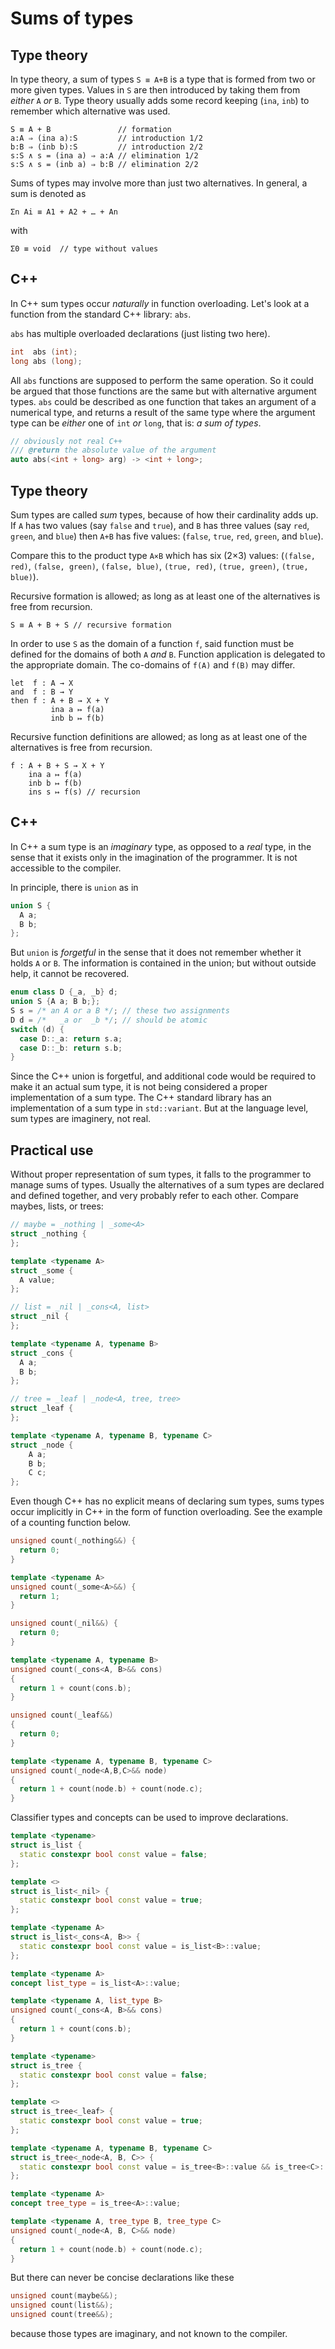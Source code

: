 # Sums of types

## Type theory

In type theory, a sum of types `S ≡ A+B` is a type that is formed from
two or more given types. Values in `S` are then introduced by taking
them from _either_ `A` _or_ `B`. Type theory usually adds some record
keeping (`ina`, `inb`) to remember which alternative was used.

```
S ≡ A + B               // formation
a:A ⇒ (ina a):S         // introduction 1/2
b:B ⇒ (inb b):S         // introduction 2/2
s:S ∧ s = (ina a) ⇒ a:A // elimination 1/2
s:S ∧ s = (inb a) ⇒ b:B // elimination 2/2
```

Sums of types may involve more than just two alternatives. In general,
a sum is denoted as

```
Σn Ai ≡ A1 + A2 + … + An
```

with

```
Σ0 ≡ void  // type without values
```

## C++

In C++ sum types occur _naturally_ in function overloading. Let's look
at a function from the standard C++ library: `abs`.

`abs` has multiple overloaded declarations (just listing two here).

```c++
int  abs (int);
long abs (long);
```

All `abs` functions are supposed to perform the same operation. So it
could be argued that those functions are the same but with alternative
argument types. `abs` could be described as one function that takes an
argument of a numerical type, and returns a result of the same type
where the argument type can be _either_ one of `int` _or_ `long`, that
is: _a sum of types_.

```c++
// obviously not real C++
/// @return the absolute value of the argument
auto abs(<int + long> arg) -> <int + long>;
```

## Type theory

Sum types are called _sum_ types, because of how their cardinality
adds up. If `A` has two values (say `false` and `true`), and `B` has three values
(say `red`, `green`, and `blue`) then `A+B` has five values: (`false`,
`true`, `red`, `green`, and `blue`).

Compare this to the product type `A×B` which has six (2×3) values:
(`(false, red)`, `(false, green)`, `(false, blue)`, `(true, red)`,
`(true, green)`, `(true, blue)`).

Recursive formation is allowed; as long as at least one of the
alternatives is free from recursion.

```
S ≡ A + B + S // recursive formation
```

In order to use `S` as the domain of a function `f`, said function
must be defined for the domains of both `A` _and_ `B`. Function
application is delegated to the appropriate domain. The co-domains of
`f(A)` and `f(B)` may differ.

```
let  f : A → X
and  f : B → Y
then f : A + B → X + Y
         ina a ↦ f(a)
         inb b ↦ f(b)
```

Recursive function definitions are allowed; as long as at least
one of the alternatives is free from recursion.

```
f : A + B + S → X + Y
    ina a ↦ f(a)
    inb b ↦ f(b)
    ins s ↦ f(s) // recursion
```

## C++

In C++ a sum type is an _imaginary_ type, as opposed to a _real_ type,
in the sense that it exists only in the imagination of the programmer.
It is not accessible to the compiler.

In principle, there is `union` as in

```c++
union S {
  A a;
  B b;
};
```

But `union` is _forgetful_ in the sense that it does not remember whether
it holds `A` or `B`. The information is contained in the union; but
without outside help, it cannot be recovered.

```c++
enum class D {_a, _b} d;
union S {A a; B b;};
S s = /* an A or a B */; // these two assignments
D d = /*   _a or  _b */; // should be atomic
switch (d) {
  case D::_a: return s.a;
  case D::_b: return s.b;
}
```

Since the C++ union is forgetful, and additional code would be
required to make it an actual sum type, it is not being considered a
proper implementation of a sum type. The C++ standard library has an
implementation of a sum type in `std::variant`.  But at the language
level, sum types are imaginery, not real.

## Practical use

Without proper representation of sum types, it falls to the programmer
to manage sums of types. Usually the alternatives of a sum types are
declared and defined together, and very probably refer to each
other. Compare maybes, lists, or trees:

```c++
// maybe = _nothing | _some<A>
struct _nothing {
};

template <typename A>
struct _some {
  A value;
};
```

```c++
// list = _nil | _cons<A, list>
struct _nil {
};

template <typename A, typename B>
struct _cons {
  A a;
  B b;
};
```

```c++
// tree = _leaf | _node<A, tree, tree>
struct _leaf {
};

template <typename A, typename B, typename C>
struct _node {
    A a;
    B b;
    C c;
};
```

Even though C++ has no explicit means of declaring sum types, sums
types occur implicitly in C++ in the form of function overloading. See
the example of a counting function below.

```c++
unsigned count(_nothing&&) {
  return 0;
}

template <typename A>
unsigned count(_some<A>&&) {
  return 1;
}
```

```c++
unsigned count(_nil&&) {
  return 0;
}

template <typename A, typename B>
unsigned count(_cons<A, B>&& cons)
{
  return 1 + count(cons.b);
}
```

```c++
unsigned count(_leaf&&)
{
  return 0;
}

template <typename A, typename B, typename C>
unsigned count(_node<A,B,C>&& node)
{
  return 1 + count(node.b) + count(node.c);
}
```

Classifier types and concepts can be used to improve declarations.

```c++
template <typename>
struct is_list {
  static constexpr bool const value = false;
};

template <>
struct is_list<_nil> {
  static constexpr bool const value = true;
};

template <typename A>
struct is_list<_cons<A, B>> {
  static constexpr bool const value = is_list<B>::value;
};

template <typename A>
concept list_type = is_list<A>::value;

template <typename A, list_type B>
unsigned count(_cons<A, B>&& cons)
{
  return 1 + count(cons.b);
}
```

```c++
template <typename>
struct is_tree {
  static constexpr bool const value = false;
};

template <>
struct is_tree<_leaf> {
  static constexpr bool const value = true;
};

template <typename A, typename B, typename C>
struct is_tree<_node<A, B, C>> {
  static constexpr bool const value = is_tree<B>::value && is_tree<C>::value;
};

template <typename A>
concept tree_type = is_tree<A>::value;

template <typename A, tree_type B, tree_type C>
unsigned count(_node<A, B, C>&& node)
{
  return 1 + count(node.b) + count(node.c);
}
```

But there can never be concise declarations like these

```c++
unsigned count(maybe&&);
unsigned count(list&&);
unsigned count(tree&&);
```

because those types are imaginary, and not known to the compiler.
